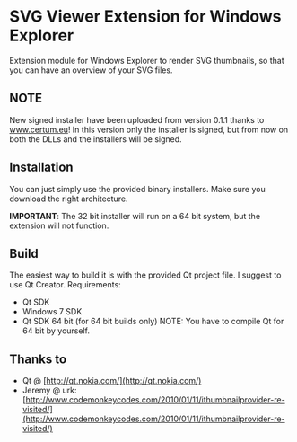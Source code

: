 # SVG Viewer Extension for Windows Explorer

Extension module for Windows Explorer to render SVG thumbnails, so that you can have an overview of your SVG files.

## NOTE

New signed installer have been uploaded from version 0.1.1 thanks to www.certum.eu! In this version only the installer is signed, but from now on both the DLLs and the installers will be signed.

## Installation

You can just simply use the provided binary installers. Make sure you download the right architecture.

**IMPORTANT**: The 32 bit installer will run on a 64 bit system, but the extension will not function.

## Build

The easiest way to build it is with the provided Qt project file. I suggest to use Qt Creator. Requirements:

- Qt SDK
- Windows 7 SDK
- Qt SDK 64 bit (for 64 bit builds only) NOTE: You have to compile Qt for 64 bit by yourself.

## Thanks to

- Qt @ [http://qt.nokia.com/](http://qt.nokia.com/)
- Jeremy @ urk:[http://www.codemonkeycodes.com/2010/01/11/ithumbnailprovider-re-visited/](http://www.codemonkeycodes.com/2010/01/11/ithumbnailprovider-re-visited/)